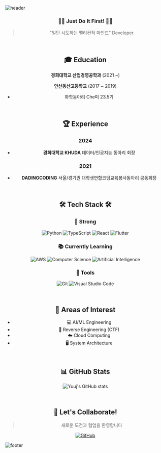 ![header](https://capsule-render.vercel.app/api?type=waving&color=timeGradient&height=200&section=header&text=YujinJeong&fontSize=50&animation=fadeIn&desc=Pelican%20Mindset%20Developer%20🦈&descAlignY=70)

<div align="center">
  
  ### 🏃‍♀️ Just Do It First! 🏃‍♀️
  > "일단 시도하는 펠리컨적 마인드" Developer
  
  <br>
  
  ## 🎓 Education
  
  **경희대학교 산업경영공학과** (2021 ~)
  
  **안산동산고등학교** (2017 ~ 2019)
  - 화학동아리 Che미 23.5기
  
  <br>
  
  ## 🏆 Experience
  
  ### 2024
  - **경희대학교 KHUDA** 데이터/인공지능 동아리 회장
  
  ### 2021
  - **DADINGCODING** 서울/경기권 대학생연합코딩교육봉사동아리 공동회장
  
  <br>
  
  ## 🛠 Tech Stack 🛠
  
  ### 💪 Strong
  ![Python](https://img.shields.io/badge/Python-3776AB?style=flat-square&logo=Python&logoColor=white)
  ![TypeScript](https://img.shields.io/badge/TypeScript-3178C6?style=flat-square&logo=typescript&logoColor=white)
  ![React](https://img.shields.io/badge/React-61DAFB?style=flat-square&logo=React&logoColor=black)
  ![Flutter](https://img.shields.io/badge/Flutter-02569B?style=flat-square&logo=flutter&logoColor=white)
  
  ### 📚 Currently Learning
  ![AWS](https://img.shields.io/badge/AWS-232F3E?style=flat-square&logo=amazon-aws&logoColor=white)
  ![Computer Science](https://img.shields.io/badge/Computer%20Science-FF6B6B?style=flat-square&logo=canonical&logoColor=white)
  ![Artificial Intelligence](https://img.shields.io/badge/Artificial%20Intelligence-00B2FF?style=flat-square&logo=ai&logoColor=white)
  
  ### 🔨 Tools
  ![Git](https://img.shields.io/badge/Git-F05032?style=flat-square&logo=git&logoColor=white)
  ![Visual Studio Code](https://img.shields.io/badge/VS%20Code-007ACC?style=flat-square&logo=visual-studio-code&logoColor=white)
  
  <br>
  
  ## 👀 Areas of Interest
  - 💻 AI/ML Engineering
  - 🔐 Reverse Engineering (CTF)
  - ☁️ Cloud Computing
  - 🖥️ System Architecture
  
  <br>
  
  ## 📊 GitHub Stats
  
  ![Yuuj's GitHub stats](https://github-readme-stats.vercel.app/api?username=YuujInJeong&show_icons=true&theme=radical)
  
  <br>
  
  ## 🤝 Let's Collaborate!
  > 새로운 도전과 협업을 환영합니다
  
  [![GitHub](https://img.shields.io/badge/GitHub-181717?style=for-the-badge&logo=GitHub&logoColor=white)](https://github.com/YuujInJeong)
  
</div>

![footer](https://capsule-render.vercel.app/api?type=waving&color=timeGradient&height=100&section=footer)